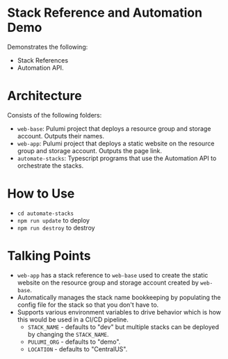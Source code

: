 # Stack Reference and Automation Demo

Demonstrates the following:

- Stack References
- Automation API.

# Architecture

Consists of the following folders:

- `web-base`: Pulumi project that deploys a resource group and storage account. Outputs their names.
- `web-app`: Pulumi project that deploys a static website on the resource group and storage account. Outputs the page link.
- `automate-stacks`: Typescript programs that use the Automation API to orchestrate the stacks.

# How to Use

- `cd automate-stacks`
- `npm run update` to deploy
- `npm run destroy` to destroy

# Talking Points

- `web-app` has a stack reference to `web-base` used to create the static website on the resource group and storage account created by `web-base`.
- Automatically manages the stack name bookkeeping by populating the config file for the stack so that you don't have to.
- Supports various environment variables to drive behavior which is how this would be used in a CI/CD pipeline.
  - `STACK_NAME` - defaults to "dev" but multiple stacks can be deployed by changing the `STACK_NAME`.
  - `PULUMI_ORG` - defaults to "demo".
  - `LOCATION` - defaults to "CentralUS".
